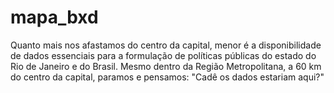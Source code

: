 # mapa_bxd
Quanto mais nos afastamos do centro da capital, menor é a disponibilidade de dados essenciais para a formulação de políticas públicas do estado do Rio de Janeiro e do Brasil. Mesmo dentro da Região Metropolitana, a 60 km do centro da capital, paramos e pensamos: "Cadê os dados estariam aqui?" 
